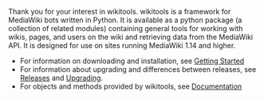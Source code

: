 Thank you for your interest in wikitools. wikitools is a framework for MediaWiki bots written in Python. It is available as a python package (a collection of related modules) containing general tools for working with wikis, pages, and users on the wiki and retrieving data from the MediaWiki API. It is designed for use on sites running MediaWiki 1.14 and higher.

  * For information on downloading and installation, see [Getting Started](GettingStarted.md)
  * For information about upgrading and differences between releases, see [Releases](Releases.md) and [Upgrading](Upgrading.md).
  * For objects and methods provided by wikitools, see [Documentation](Documentation.md)